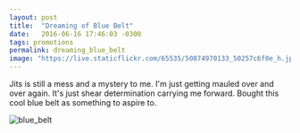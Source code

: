 ```yaml
---
layout: post
title:  "Dreaming of Blue Belt"
date:   2016-06-16 17:46:03 -0300
tags: promotions
permalink: dreaming_blue_belt
image: "https://live.staticflickr.com/65535/50874970133_50257c6f0e_h.jpg"
---
```


Jits is still a mess and a mystery to me.
I'm just getting mauled over and over again.
It's just shear determination carrying me forward.
Bought this cool blue belt as something to aspire to.

<div class="col my-auto pb-3">
   <img class="img-fluid rounded mx-auto d-block" src="https://live.staticflickr.com/65535/50874970133_50257c6f0e_h.jpg" alt='blue_belt'>
</div>
